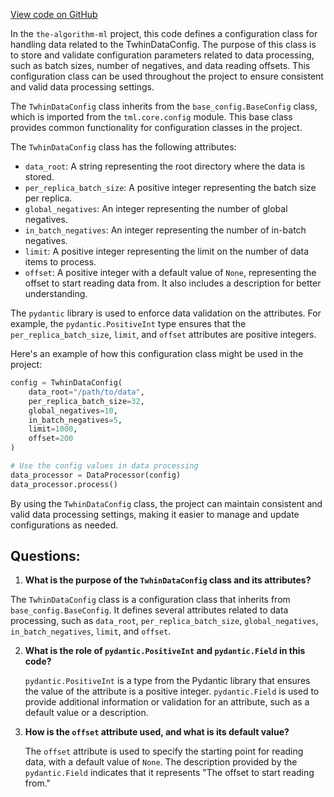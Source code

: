 [View code on GitHub](https://github.com/twitter/the-algorithm-ml/blob/master/projects/twhin/data/config.py)

In the `the-algorithm-ml` project, this code defines a configuration class for handling data related to the TwhinDataConfig. The purpose of this class is to store and validate configuration parameters related to data processing, such as batch sizes, number of negatives, and data reading offsets. This configuration class can be used throughout the project to ensure consistent and valid data processing settings.

The `TwhinDataConfig` class inherits from the `base_config.BaseConfig` class, which is imported from the `tml.core.config` module. This base class provides common functionality for configuration classes in the project.

The `TwhinDataConfig` class has the following attributes:

- `data_root`: A string representing the root directory where the data is stored.
- `per_replica_batch_size`: A positive integer representing the batch size per replica.
- `global_negatives`: An integer representing the number of global negatives.
- `in_batch_negatives`: An integer representing the number of in-batch negatives.
- `limit`: A positive integer representing the limit on the number of data items to process.
- `offset`: A positive integer with a default value of `None`, representing the offset to start reading data from. It also includes a description for better understanding.

The `pydantic` library is used to enforce data validation on the attributes. For example, the `pydantic.PositiveInt` type ensures that the `per_replica_batch_size`, `limit`, and `offset` attributes are positive integers.

Here's an example of how this configuration class might be used in the project:

```python
config = TwhinDataConfig(
    data_root="/path/to/data",
    per_replica_batch_size=32,
    global_negatives=10,
    in_batch_negatives=5,
    limit=1000,
    offset=200
)

# Use the config values in data processing
data_processor = DataProcessor(config)
data_processor.process()
```

By using the `TwhinDataConfig` class, the project can maintain consistent and valid data processing settings, making it easier to manage and update configurations as needed.
## Questions: 
 1. **What is the purpose of the `TwhinDataConfig` class and its attributes?**

   The `TwhinDataConfig` class is a configuration class that inherits from `base_config.BaseConfig`. It defines several attributes related to data processing, such as `data_root`, `per_replica_batch_size`, `global_negatives`, `in_batch_negatives`, `limit`, and `offset`.

2. **What is the role of `pydantic.PositiveInt` and `pydantic.Field` in this code?**

   `pydantic.PositiveInt` is a type from the Pydantic library that ensures the value of the attribute is a positive integer. `pydantic.Field` is used to provide additional information or validation for an attribute, such as a default value or a description.

3. **How is the `offset` attribute used, and what is its default value?**

   The `offset` attribute is used to specify the starting point for reading data, with a default value of `None`. The description provided by the `pydantic.Field` indicates that it represents "The offset to start reading from."